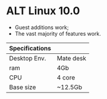 # ALT Linux 10.0
- Guest additions work;
- The vast majority of features work.

| Specifications | |
| -------------  | ----------- |
| Desktop Env.   | Mate desk   |
| ram            | 4Gb         |
| CPU            | 4 core      |
| Base size      | ~12.5Gb     |
